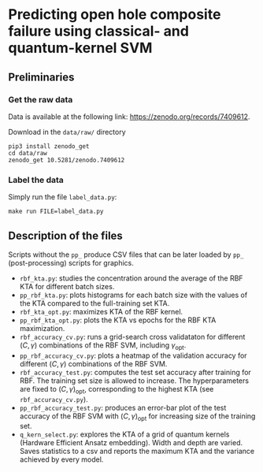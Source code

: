 # Predicting open hole composite failure using classical- and quantum-kernel SVM

## Preliminaries
### Get the raw data
Data is available at the following link: https://zenodo.org/records/7409612.

Download in the `data/raw/` directory
```
pip3 install zenodo_get
cd data/raw
zenodo_get 10.5281/zenodo.7409612
```

### Label the data
Simply run the file `label_data.py`:
```
make run FILE=label_data.py
```

## Description of the files
Scripts without the `pp_` produce CSV files that can be later loaded by `pp_` (post-processing) scripts for graphics.

- `rbf_kta.py`: studies the concentration around the average of the RBF KTA for different batch sizes.
- `pp_rbf_kta.py`: plots histograms for each batch size with the values of the KTA compared to the full-training set KTA.
- `rbf_kta_opt.py`: maximizes KTA of the RBF kernel.
- `pp_rbf_kta_opt.py`: plots the KTA vs epochs for the RBF KTA maximization.
- `rbf_accuracy_cv.py`: runs a grid-search cross validataton for different $(C,\,\gamma)$ combinations of the RBF SVM, including $\gamma_{\mathrm{opt}}$.
- `pp_rbf_accuracy_cv.py`: plots a heatmap of the validation accuracy for different $(C,\,\gamma)$ combinations of the RBF SVM.
- `rbf_accuracy_test.py`: computes the test set accuracy after training for RBF. The training set size is allowed to increase. The hyperparameters are fixed to $(C,\,\gamma)_{\mathrm{opt}}$, corresponding to the highest KTA (see `rbf_accuracy_cv.py`).
- `pp_rbf_accuracy_test.py`: produces an error-bar plot of the test accuracy of the RBF SVM with $(C,\,\gamma)_{\mathrm{opt}}$ for increasing size of the training set.
- `q_kern_select.py`: explores the KTA of a grid of quantum kernels (Hardware Efficient Ansatz embedding). Width and depth are varied. Saves statistics to a csv and reports the maximum KTA and the variance achieved by every model.
